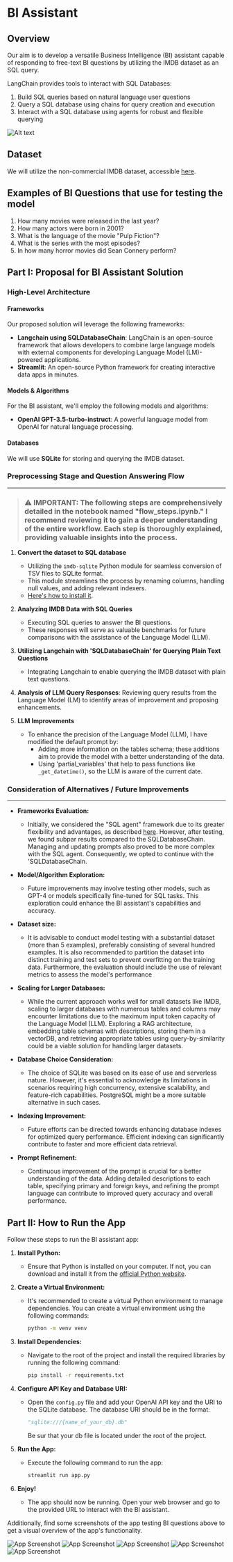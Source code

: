 # BI Assistant

## Overview

Our aim is to develop a versatile Business Intelligence (BI) assistant capable of responding to free-text BI questions by utilizing the IMDB dataset as an SQL query.

LangChain provides tools to interact with SQL Databases:
1. Build SQL queries based on natural language user questions
2. Query a SQL database using chains for query creation and execution
3. Interact with a SQL database using agents for robust and flexible querying


![Alt text](./images/overview.png)

## Dataset

We will utilize the non-commercial IMDB dataset, accessible [here](https://developer.imdb.com/non-commercial-datasets/).

## Examples of BI Questions that use for testing the model

1. How many movies were released in the last year?
2. How many actors were born in 2001?
3. What is the language of the movie "Pulp Fiction"?
4. What is the series with the most episodes?
5. In how many horror movies did Sean Connery perform?

## Part I: Proposal for BI Assistant Solution

### High-Level Architecture

#### Frameworks

Our proposed solution will leverage the following frameworks:
- **Langchain using SQLDatabaseChain**: LangChain is an open-source framework that allows developers to combine large language models with external components for developing Language Model (LM)-powered applications.
- **Streamlit**: An open-source Python framework for creating interactive data apps in minutes.

#### Models & Algorithms

For the BI assistant, we'll employ the following models and algorithms:
- **OpenAI GPT-3.5-turbo-instruct**: A powerful language model from OpenAI for natural language processing.

#### Databases

We will use **SQLite** for storing and querying the IMDB dataset.

### Preprocessing Stage and Question Answering Flow
---------------------------
> ### :warning: **IMPORTANT:** The following steps are comprehensively detailed in the notebook named "flow_steps.ipynb." I recommend reviewing it to gain a deeper understanding of the entire workflow. Each step is thoroughly explained, providing valuable insights into the process.


1. **Convert the dataset to SQL database**
   - Utilizing the `imdb-sqlite` Python module for seamless conversion of TSV files to SQLite format.
   - This module streamlines the process by renaming columns, handling null values, and adding relevant indexers.
   - [Here's how to install it](https://pypi.org/project/imdb-sqlite/).

2. **Analyzing IMDB Data with SQL Queries**
   - Executing SQL queries to answer the BI questions.
   - These responses will serve as valuable benchmarks for future comparisons with the assistance of the Language Model (LLM).

3. **Utilizing Langchain with 'SQLDatabaseChain' for Querying Plain Text Questions**
   - Integrating Langchain to enable querying the IMDB dataset with plain text questions.

4. **Analysis of LLM Query Responses**: Reviewing query results from the Language Model (LM) to identify areas of improvement and proposing enhancements.

5. **LLM Improvements**
   - To enhance the precision of the Language Model (LLM), I have modified the default prompt by:
        - Adding more information on the tables schema; these additions aim to provide the model with a better understanding of the data.
        - Using 'partial_variables' that help to pass functions like `_get_datetime()`, so the LLM is aware of the current date.

### Consideration of Alternatives / Future Improvements
---------------------------

- **Frameworks Evaluation:**
  - Initially, we considered the "SQL agent" framework due to its greater flexibility and advantages, as described [here](https://python.langchain.com/docs/use_cases/qa_structured/sql#case-3-sql-agents). However, after testing, we found subpar results compared to the SQLDatabaseChain. Managing and updating prompts also proved to be more complex with the SQL agent. Consequently, we opted to continue with the 'SQLDatabaseChain.

- **Model/Algorithm Exploration:**
  - Future improvements may involve testing other models, such as GPT-4 or models specifically fine-tuned for SQL tasks. This exploration could enhance the BI assistant's capabilities and accuracy.

- **Dataset size:**
  - It is advisable to conduct model testing with a substantial dataset (more than 5 examples), preferably consisting of several hundred examples. It is also recommended to partition the dataset into distinct training and test sets to prevent overfitting on the training data. Furthermore, the evaluation should include the use of relevant metrics to assess the model's performance

- **Scaling for Larger Databases:**
  - While the current approach works well for small datasets like IMDB, scaling to larger databases with numerous tables and columns may encounter limitations due to the maximum input token capacity of the Language Model (LLM). Exploring a RAG architecture, embedding table schemas with descriptions, storing them in a vectorDB, and retrieving appropriate tables using query-by-similarity could be a viable solution for handling larger datasets.

- **Database Choice Consideration:**
  - The choice of SQLite was based on its ease of use and serverless nature. However, it's essential to acknowledge its limitations in scenarios requiring high concurrency, extensive scalability, and feature-rich capabilities. PostgreSQL might be a more suitable alternative in such cases.

- **Indexing Improvement:**
  - Future efforts can be directed towards enhancing database indexes for optimized query performance. Efficient indexing can significantly contribute to faster and more efficient data retrieval.

- **Prompt Refinement:**
  - Continuous improvement of the prompt is crucial for a better understanding of the data. Adding detailed descriptions to each table, specifying primary and foreign keys, and refining the prompt language can contribute to improved query accuracy and overall performance.


## Part II: How to Run the App

Follow these steps to run the BI assistant app:

1. **Install Python:**
   - Ensure that Python is installed on your computer. If not, you can download and install it from the [official Python website](https://www.python.org/downloads/).

2. **Create a Virtual Environment:**
   - It's recommended to create a virtual Python environment to manage dependencies. You can create a virtual environment using the following commands:
     ```bash
     python -m venv venv
     ```

3. **Install Dependencies:**
   - Navigate to the root of the project and install the required libraries by running the following command:
     ```bash
     pip install -r requirements.txt
     ```

4. **Configure API Key and Database URI:**
   - Open the `config.py` file and add your OpenAI API key and the URI to the SQLite database. The database URI should be in the format:
     ```python
     "sqlite:///{name_of_your_db}.db"
     ```
     Be sur that your db file is located under the root of the project.

5. **Run the App:**
   - Execute the following command to run the app:
     ```bash
     streamlit run app.py
     ```

6. **Enjoy!**
   - The app should now be running. Open your web browser and go to the provided URL to interact with the BI assistant.

Additionally, find some screenshots of the app testing BI questions above to get a visual overview of the app's functionality.

![App Screenshot](./images/1.png)
![App Screenshot](./images/2.png)
![App Screenshot](./images/3.png)
![App Screenshot](./images/4.png)
![App Screenshot](./images/5.png)
